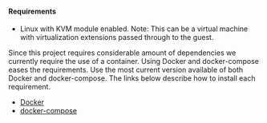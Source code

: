 #### Requirements

- Linux with KVM module enabled.  Note: This can be a virtual machine with virtualization extensions passed through to the guest.

Since this project requires considerable amount of dependencies we currently require the use of a container.  Using Docker and docker-compose eases the requirements.  Use the most current version available of both Docker and docker-compose.  The links below describe how to install each requirement.

- [Docker](https://docs.docker.com/engine/installation/)
- [docker-compose](https://docs.docker.com/compose/install/)


